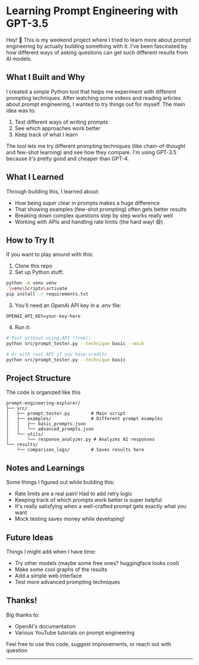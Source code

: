 # Learning Prompt Engineering with GPT-3.5

Hey! 👋 This is my weekend project where I tried to learn more about prompt engineering by actually building something with it. I've been fascinated by how different ways of asking questions can get such different results from AI models.

## What I Built and Why

I created a simple Python tool that helps me experiment with different prompting techniques. After watching some videos and reading articles about prompt engineering, I wanted to try things out for myself. The main idea was to:

1. Test different ways of writing prompts
2. See which approaches work better
3. Keep track of what I learn

The tool lets me try different prompting techniques (like chain-of-thought and few-shot learning) and see how they compare. I'm using GPT-3.5 because it's pretty good and cheaper than GPT-4.

## What I Learned

Through building this, I learned about:
- How being super clear in prompts makes a huge difference
- That showing examples (few-shot prompting) often gets better results
- Breaking down complex questions step by step works really well
- Working with APIs and handling rate limits (the hard way! 😅)

## How to Try It

If you want to play around with this:

1. Clone this repo
2. Set up Python stuff:
```bash
python -m venv venv
.\venv\Scripts\activate
pip install -r requirements.txt
```

3. You'll need an OpenAI API key in a .env file:
```
OPENAI_API_KEY=your-key-here
```

4. Run it:
```bash
# Test without using API (free!)
python src/prompt_tester.py --technique basic --mock

# Or with real API if you have credits
python src/prompt_tester.py --technique basic
```

## Project Structure

The code is organized like this
```
prompt-engineering-explorer/
├── src/
│   ├── prompt_tester.py        # Main script
│   ├── examples/               # Different prompt examples
│   │   ├── basic_prompts.json
│   │   └── advanced_prompts.json
│   └── utils/
│       └── response_analyzer.py # Analyzes AI responses
└── results/
    └── comparison_logs/        # Saves results here
```

## Notes and Learnings

Some things I figured out while building this:
- Rate limits are a real pain! Had to add retry logic
- Keeping track of which prompts work better is super helpful
- It's really satisfying when a well-crafted prompt gets exactly what you want
- Mock testing saves money while developing!

## Future Ideas

Things I might add when I have time:
- Try other models (maybe some free ones? huggingface looks cool)
- Make some cool graphs of the results
- Add a simple web interface
- Test more advanced prompting techniques

## Thanks!

Big thanks to:
- OpenAI's documentation
- Various YouTube tutorials on prompt engineering

Feel free to use this code, suggest improvements, or reach out with question

---
